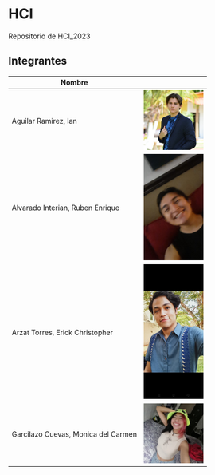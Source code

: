 # HCI
Repositorio de HCI_2023

## Integrantes 

| Nombre | <!-- --> |
|--------|-|
|Aguilar Ramirez, Ian| <img src="./img/Ian.jpg" width="120" height="120">|
|Alvarado Interian, Ruben Enrique| <img src="./img/Ruben.jpeg" width="120" >|
|Arzat Torres, Erick Christopher|<img src="./img/Erick.jpeg" width="120" height="270">|
|Garcilazo Cuevas, Monica del Carmen| <img src="./img/Monica.jpeg" width="120" > |
